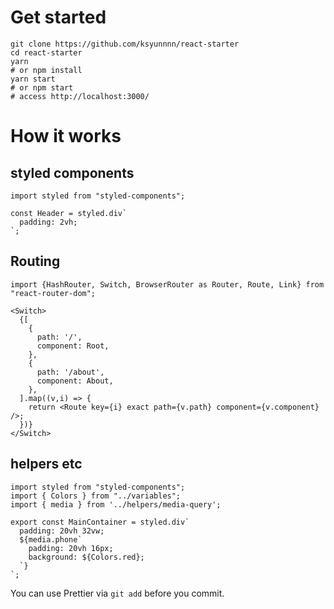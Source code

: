 # Get started

```
git clone https://github.com/ksyunnnn/react-starter
cd react-starter
yarn
# or npm install
yarn start
# or npm start
# access http://localhost:3000/
```

# How it works

## styled components

```
import styled from "styled-components";

const Header = styled.div`
  padding: 2vh;
`;
```

## Routing

```
import {HashRouter, Switch, BrowserRouter as Router, Route, Link} from "react-router-dom";

<Switch>
  {[
    {
      path: '/',
      component: Root,
    },
    {
      path: '/about',
      component: About,
    },
  ].map((v,i) => {
    return <Route key={i} exact path={v.path} component={v.component} />;
  })}
</Switch>
```

## helpers etc

```
import styled from "styled-components";
import { Colors } from "../variables";
import { media } from '../helpers/media-query';

export const MainContainer = styled.div`
  padding: 20vh 32vw;
  ${media.phone`
    padding: 20vh 16px;
    background: ${Colors.red};
  `}
`;
```

You can use Prettier via `git add` before you commit.

